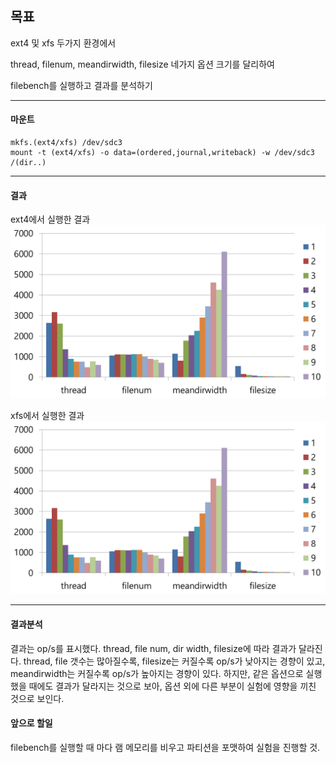 ## 목표
ext4 및 xfs 두가지 환경에서

thread, filenum, meandirwidth, filesize 네가지 옵션 크기를 달리하여

filebench를 실행하고 결과를 분석하기
***
#### 마운트
```
mkfs.(ext4/xfs) /dev/sdc3
mount -t (ext4/xfs) -o data=(ordered,journal,writeback) -w /dev/sdc3 /(dir..)
```
***
#### 결과
ext4에서 실행한 결과
![ext4](/img/0702_1.png)

xfs에서 실행한 결과
![ext4](/img/0702_1.png)
***
#### 결과분석
결과는 op/s를 표시했다.
thread, file num, dir width, filesize에 따라 결과가 달라진다.
thread, file 갯수는 많아질수록, filesize는 커질수록 op/s가 낮아지는 경향이 있고,
meandirwidth는 커질수록 op/s가 높아지는 경향이 있다.
하지만, 같은 옵션으로 실행했을 때에도 결과가 달라지는 것으로 보아,
옵션 외에 다른 부분이 실험에 영향을 끼친 것으로 보인다.

#### 앞으로 할일
filebench를 실행할 때 마다 램 메모리를 비우고 파티션을 포맷하여 실험을 진행할 것.
